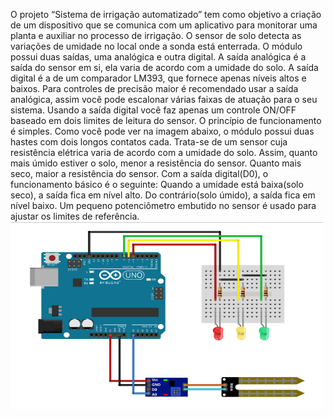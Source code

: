 O projeto “Sistema de irrigação automatizado” tem como objetivo a criação de um dispositivo que se comunica com um aplicativo para monitorar uma planta e auxiliar no processo de irrigação.
O sensor de solo detecta as variações de umidade no local onde a sonda está enterrada. O módulo possui duas saídas, uma analógica e outra digital. A saída analógica é a saída do sensor em si, ela varia de acordo com a umidade do solo. A saída digital é a de um comparador LM393, que fornece apenas níveis altos e baixos. Para controles de precisão maior é recomendado usar a saída analógica, assim você pode escalonar várias faixas de atuação para o seu sistema. Usando a saída digital você faz apenas um controle ON/OFF baseado em dois limites de leitura do sensor.
O princípio de funcionamento é simples. Como você pode ver na imagem abaixo, o módulo possui duas hastes com dois longos contatos cada. Trata-se de um sensor cuja resistência elétrica varia de acordo com a umidade do solo. Assim, quanto mais úmido estiver o solo, menor a resistência do sensor. Quanto mais seco, maior a resistência do sensor.
Com a saída digital(D0), o funcionamento básico é o seguinte: Quando a umidade está baixa(solo seco), a saída fica em nível alto. Do contrário(solo úmido), a saída fica em nível baixo. Um pequeno potenciômetro embutido no sensor é usado para ajustar os limites de referência. 
<img src="protótipo.png" alt="some text" width=500 height=300>
